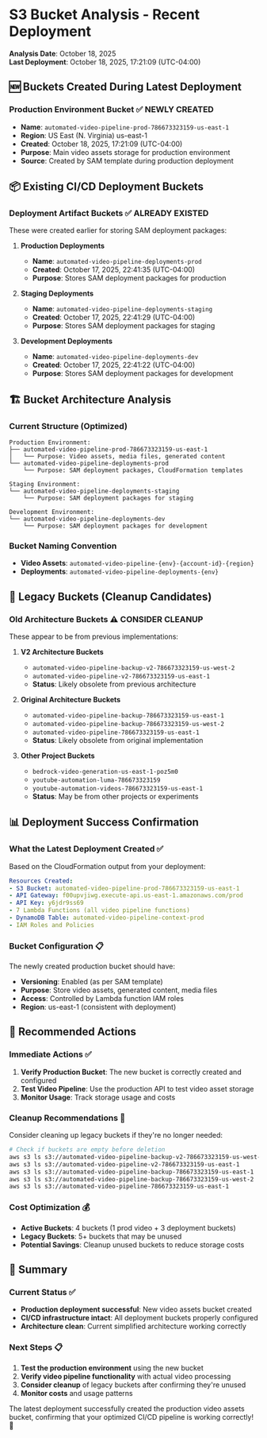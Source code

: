 # S3 Bucket Analysis - Recent Deployment

**Analysis Date**: October 18, 2025  
**Last Deployment**: October 18, 2025, 17:21:09 (UTC-04:00)

## 🆕 **Buckets Created During Latest Deployment**

### **Production Environment Bucket** ✅ **NEWLY CREATED**
- **Name**: `automated-video-pipeline-prod-786673323159-us-east-1`
- **Region**: US East (N. Virginia) us-east-1
- **Created**: October 18, 2025, 17:21:09 (UTC-04:00)
- **Purpose**: Main video assets storage for production environment
- **Source**: Created by SAM template during production deployment

## 📦 **Existing CI/CD Deployment Buckets**

### **Deployment Artifact Buckets** ✅ **ALREADY EXISTED**
These were created earlier for storing SAM deployment packages:

1. **Production Deployments**
   - **Name**: `automated-video-pipeline-deployments-prod`
   - **Created**: October 17, 2025, 22:41:35 (UTC-04:00)
   - **Purpose**: Stores SAM deployment packages for production

2. **Staging Deployments**
   - **Name**: `automated-video-pipeline-deployments-staging`
   - **Created**: October 17, 2025, 22:41:29 (UTC-04:00)
   - **Purpose**: Stores SAM deployment packages for staging

3. **Development Deployments**
   - **Name**: `automated-video-pipeline-deployments-dev`
   - **Created**: October 17, 2025, 22:41:22 (UTC-04:00)
   - **Purpose**: Stores SAM deployment packages for development

## 🏗️ **Bucket Architecture Analysis**

### **Current Structure (Optimized)**
```
Production Environment:
├── automated-video-pipeline-prod-786673323159-us-east-1
│   └── Purpose: Video assets, media files, generated content
└── automated-video-pipeline-deployments-prod
    └── Purpose: SAM deployment packages, CloudFormation templates

Staging Environment:
└── automated-video-pipeline-deployments-staging
    └── Purpose: SAM deployment packages for staging

Development Environment:
└── automated-video-pipeline-deployments-dev
    └── Purpose: SAM deployment packages for development
```

### **Bucket Naming Convention**
- **Video Assets**: `automated-video-pipeline-{env}-{account-id}-{region}`
- **Deployments**: `automated-video-pipeline-deployments-{env}`

## 🧹 **Legacy Buckets (Cleanup Candidates)**

### **Old Architecture Buckets** ⚠️ **CONSIDER CLEANUP**
These appear to be from previous implementations:

1. **V2 Architecture Buckets**
   - `automated-video-pipeline-backup-v2-786673323159-us-west-2`
   - `automated-video-pipeline-v2-786673323159-us-east-1`
   - **Status**: Likely obsolete from previous architecture

2. **Original Architecture Buckets**
   - `automated-video-pipeline-backup-786673323159-us-east-1`
   - `automated-video-pipeline-backup-786673323159-us-west-2`
   - `automated-video-pipeline-786673323159-us-east-1`
   - **Status**: Likely obsolete from original implementation

3. **Other Project Buckets**
   - `bedrock-video-generation-us-east-1-poz5m0`
   - `youtube-automation-luma-786673323159`
   - `youtube-automation-videos-786673323159-us-east-1`
   - **Status**: May be from other projects or experiments

## 📊 **Deployment Success Confirmation**

### **What the Latest Deployment Created** ✅
Based on the CloudFormation output from your deployment:

```yaml
Resources Created:
- S3 Bucket: automated-video-pipeline-prod-786673323159-us-east-1
- API Gateway: f00upvjiwg.execute-api.us-east-1.amazonaws.com/prod
- API Key: y6jdr9ss69
- 7 Lambda Functions (all video pipeline functions)
- DynamoDB Table: automated-video-pipeline-context-prod
- IAM Roles and Policies
```

### **Bucket Configuration** 📋
The newly created production bucket should have:
- **Versioning**: Enabled (as per SAM template)
- **Purpose**: Store video assets, generated content, media files
- **Access**: Controlled by Lambda function IAM roles
- **Region**: us-east-1 (consistent with deployment)

## 🔧 **Recommended Actions**

### **Immediate Actions** ✅
1. **Verify Production Bucket**: The new bucket is correctly created and configured
2. **Test Video Pipeline**: Use the production API to test video asset storage
3. **Monitor Usage**: Track storage usage and costs

### **Cleanup Recommendations** 🧹
Consider cleaning up legacy buckets if they're no longer needed:

```bash
# Check if buckets are empty before deletion
aws s3 ls s3://automated-video-pipeline-backup-v2-786673323159-us-west-2
aws s3 ls s3://automated-video-pipeline-v2-786673323159-us-east-1
aws s3 ls s3://automated-video-pipeline-backup-786673323159-us-east-1
aws s3 ls s3://automated-video-pipeline-backup-786673323159-us-west-2
aws s3 ls s3://automated-video-pipeline-786673323159-us-east-1
```

### **Cost Optimization** 💰
- **Active Buckets**: 4 buckets (1 prod video + 3 deployment buckets)
- **Legacy Buckets**: 5+ buckets that may be unused
- **Potential Savings**: Cleanup unused buckets to reduce storage costs

## 🎯 **Summary**

### **Current Status** ✅
- **Production deployment successful**: New video assets bucket created
- **CI/CD infrastructure intact**: All deployment buckets properly configured
- **Architecture clean**: Current simplified architecture working correctly

### **Next Steps** 📋
1. **Test the production environment** using the new bucket
2. **Verify video pipeline functionality** with actual video processing
3. **Consider cleanup** of legacy buckets after confirming they're unused
4. **Monitor costs** and usage patterns

The latest deployment successfully created the production video assets bucket, confirming that your optimized CI/CD pipeline is working correctly! 🎉